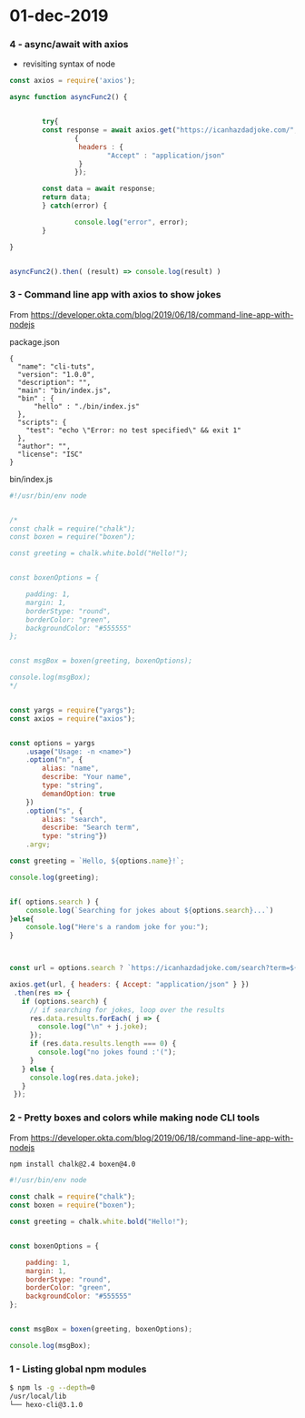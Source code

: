 # 01-dec-2019

### 4 - async/await with axios

- revisiting syntax of node

```js
const axios = require('axios');

async function asyncFunc2() {


        try{
        const response = await axios.get("https://icanhazdadjoke.com/",
                {
                 headers : {
                        "Accept" : "application/json"
                 }
                });

        const data = await response;
        return data;
        } catch(error) {

                console.log("error", error);
        }

}


asyncFunc2().then( (result) => console.log(result) )
```


### 3 - Command line app with axios to show jokes

From https://developer.okta.com/blog/2019/06/18/command-line-app-with-nodejs

package.json
```
{
  "name": "cli-tuts",
  "version": "1.0.0",
  "description": "",
  "main": "bin/index.js",
  "bin" : {
	  "hello" : "./bin/index.js"
  },
  "scripts": {
    "test": "echo \"Error: no test specified\" && exit 1"
  },
  "author": "",
  "license": "ISC"
}
```
bin/index.js
```js
#!/usr/bin/env node


/*
const chalk = require("chalk");
const boxen = require("boxen");

const greeting = chalk.white.bold("Hello!");


const boxenOptions = {

	padding: 1,
	margin: 1,
	borderStype: "round",
	borderColor: "green",
	backgroundColor: "#555555"
};


const msgBox = boxen(greeting, boxenOptions);

console.log(msgBox);
*/


const yargs = require("yargs");
const axios = require("axios");


const options = yargs
	.usage("Usage: -n <name>")
	.option("n", {
		alias: "name",
		describe: "Your name",
		type: "string",
		demandOption: true
	})
	.option("s", {
		alias: "search",
		describe: "Search term",
		type: "string"})
	.argv;

const greeting = `Hello, ${options.name}!`;

console.log(greeting);


if( options.search ) {
	console.log(`Searching for jokes about ${options.search}...`)
}else{
	console.log("Here's a random joke for you:");
}



const url = options.search ? `https://icanhazdadjoke.com/search?term=${escape(options.search)}` : "https://icanhazdadjoke.com/";

axios.get(url, { headers: { Accept: "application/json" } })
 .then(res => {
   if (options.search) {
     // if searching for jokes, loop over the results
     res.data.results.forEach( j => {
       console.log("\n" + j.joke);
     });
     if (res.data.results.length === 0) {
       console.log("no jokes found :'(");
     }
   } else {
     console.log(res.data.joke);
   }
 });


```





### 2 - Pretty boxes and colors while making node CLI tools

From https://developer.okta.com/blog/2019/06/18/command-line-app-with-nodejs

```bash
npm install chalk@2.4 boxen@4.0
```

```js
#!/usr/bin/env node

const chalk = require("chalk");
const boxen = require("boxen");

const greeting = chalk.white.bold("Hello!");


const boxenOptions = {

	padding: 1,
	margin: 1,
	borderStype: "round",
	borderColor: "green",
	backgroundColor: "#555555"
};


const msgBox = boxen(greeting, boxenOptions);

console.log(msgBox);
```




### 1 - Listing global npm modules

```bash
$ npm ls -g --depth=0
/usr/local/lib
└── hexo-cli@3.1.0
```
